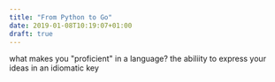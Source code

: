 ```yaml
---
title: "From Python to Go"
date: 2019-01-08T10:19:07+01:00
draft: true
---
```


what makes you "proficient" in a language? the abiliity to express your ideas in an idiomatic key